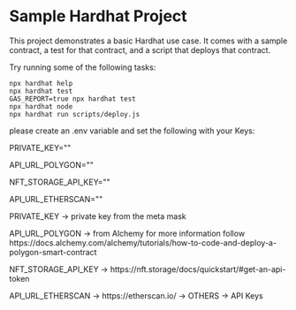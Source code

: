 # Sample Hardhat Project

This project demonstrates a basic Hardhat use case. It comes with a sample contract, a test for that contract, and a script that deploys that contract.

Try running some of the following tasks:

```shell
npx hardhat help
npx hardhat test
GAS_REPORT=true npx hardhat test
npx hardhat node
npx hardhat run scripts/deploy.js
```


<p>please create an .env variable and set the following with your Keys: </p>
<p>PRIVATE_KEY=""</p>
<p>API_URL_POLYGON=""</p>
<p>NFT_STORAGE_API_KEY=""</p>
<p>API_URL_ETHERSCAN=""</p>

<p>PRIVATE_KEY -> private key from the meta mask</p>
<p>API_URL_POLYGON -> from Alchemy for more information follow https://docs.alchemy.com/alchemy/tutorials/how-to-code-and-deploy-a-polygon-smart-contract</p>
<p>NFT_STORAGE_API_KEY -> https://nft.storage/docs/quickstart/#get-an-api-token</p>
<p>API_URL_ETHERSCAN -> https://etherscan.io/ -> OTHERS -> API Keys</p>
